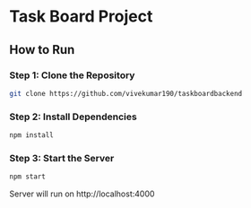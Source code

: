 # Task Board Project

## How to Run

### Step 1: Clone the Repository
```bash
git clone https://github.com/vivekumar190/taskboardbackend

```

### Step 2: Install Dependencies
```bash
npm install
```

### Step 3: Start the Server
```bash
npm start
```

Server will run on http://localhost:4000
